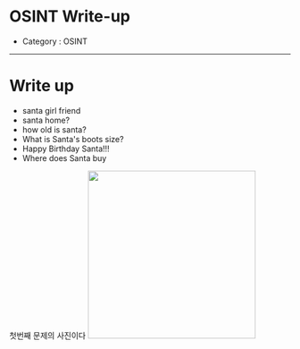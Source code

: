 # OSINT Write-up
- Category : OSINT

<hr>


# Write up

- santa girl friend
- santa home?
- how old is santa?
- What is Santa's boots size?
- Happy Birthday Santa!!!
- Where does Santa buy
                    
 첫번째 문제의 사진이다 
<img src="https://user-images.githubusercontent.com/90122834/146718675-0e523cb3-8d06-46a0-8671-594de6fc1ad0.png" width="300">


